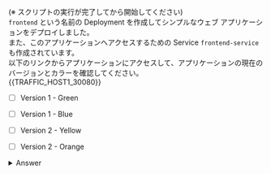 (※ スクリプトの実行が完了してから開始してください)  
`frontend` という名前の Deployment を作成してシンプルなウェブ アプリケーションをデプロイしました。  
また、このアプリケーションへアクセスするための Service `frontend-service` も作成されています。  
以下のリンクからアプリケーションにアクセスして、アプリケーションの現在のバージョンとカラーを確認してください。  
{{TRAFFIC_HOST1_30080}}

- [ ] Version 1 - Green
- [ ] Version 1 - Blue
- [ ] Version 2 - Yellow
- [ ] Version 2 - Orange


<details>
  <summary>Answer</summary>

Version 1 - Blue

</details>
